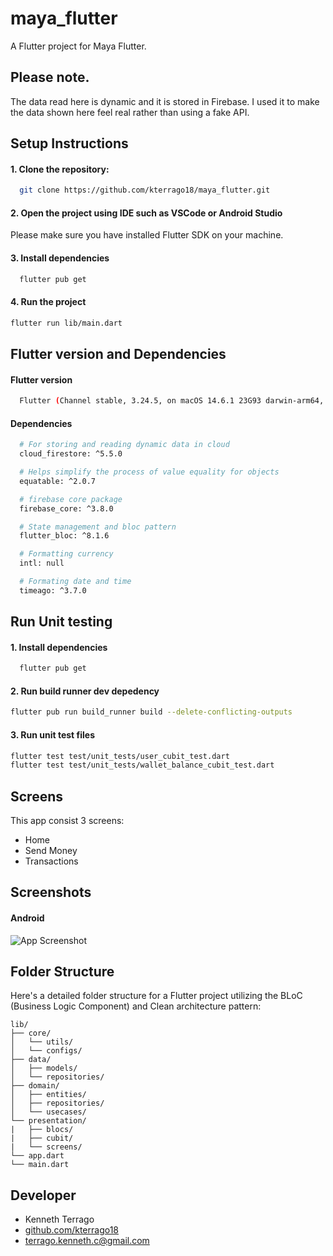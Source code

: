 # maya_flutter

A Flutter project for Maya Flutter. 

## Please note.
The data read here is dynamic and it is stored in Firebase. I used it to make the data shown here feel real rather than using a fake API.

## Setup Instructions

#### 1. Clone the repository:

```bash
  git clone https://github.com/kterrago18/maya_flutter.git
```

#### 2. Open the project using IDE such as VSCode or Android Studio
Please make sure you have installed Flutter SDK on your machine.

#### 3. Install dependencies

```bash
  flutter pub get
```
#### 4. Run the project

```bash
flutter run lib/main.dart
```

## Flutter version and Dependencies
#### Flutter version

```bash
  Flutter (Channel stable, 3.24.5, on macOS 14.6.1 23G93 darwin-arm64, locale en-PH)
```

#### Dependencies
```bash
  # For storing and reading dynamic data in cloud
  cloud_firestore: ^5.5.0

  # Helps simplify the process of value equality for objects
  equatable: ^2.0.7

  # firebase core package
  firebase_core: ^3.8.0

  # State management and bloc pattern
  flutter_bloc: ^8.1.6

  # Formatting currency
  intl: null

  # Formating date and time
  timeago: ^3.7.0
```

## Run Unit testing

#### 1. Install dependencies
```bash
  flutter pub get
```
#### 2. Run build runner dev depedency

```bash
flutter pub run build_runner build --delete-conflicting-outputs
```
#### 3. Run unit test files

```bash
flutter test test/unit_tests/user_cubit_test.dart
flutter test test/unit_tests/wallet_balance_cubit_test.dart
```

## Screens

This app consist 3 screens:

- Home
- Send Money
- Transactions

## Screenshots

#### Android
![App Screenshot](https://i.giphy.com/media/v1.Y2lkPTc5MGI3NjExd3lwOGhkbWFjZ2htM3FneTRmYXR6Mm5pb2JsZHo2NDdwaDBuZHN2aiZlcD12MV9pbnRlcm5hbF9naWZfYnlfaWQmY3Q9Zw/bkUqQ4FRspH3Di8qmV/giphy.gif)


## Folder Structure

Here's a detailed folder structure for a Flutter project utilizing the BLoC (Business Logic Component) and Clean architecture pattern:

    lib/
    ├── core/
    │   └── utils/
    │   └── configs/
    ├── data/
    │   ├── models/
    │   └── repositories/
    ├── domain/
    │   ├── entities/
    │   ├── repositories/
    │   └── usecases/
    └── presentation/
    |   ├── blocs/
    |   ├── cubit/
    |   └── screens/
    └── app.dart
    └── main.dart


## Developer

- Kenneth Terrago
- [github.com/kterrago18](https://github.com/kterrago18)
- terrago.kenneth.c@gmail.com

